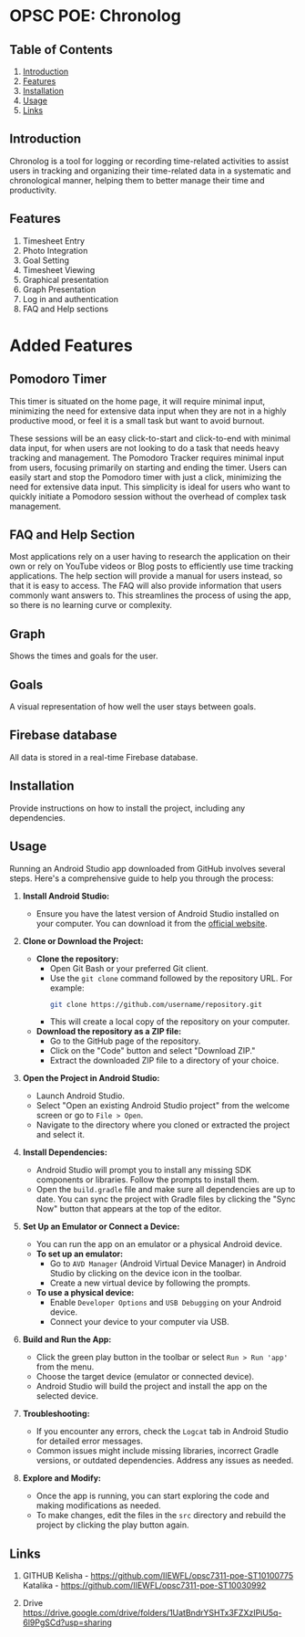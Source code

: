 # OPSC POE: Chronolog

## Table of Contents

1. [Introduction](#introduction)
2. [Features](#features)
3. [Installation](#installation)
4. [Usage](#usage)
5. [Links](#Github&Drive)

## Introduction

Chronolog is a tool for logging or recording time-related activities to assist users in
tracking and organizing their time-related data in a systematic and chronological
manner, helping them to better manage their time and productivity. 

## Features

1. Timesheet Entry
2. Photo Integration
3. Goal Setting
4. Timesheet Viewing
5. Graphical presentation
6. Graph Presentation
7. Log in and authentication
8. FAQ and Help sections
   
# Added Features
## Pomodoro Timer 
This timer is situated on the home page, it will require minimal input, minimizing the need for
extensive data input when they are not in a highly productive mood, or feel it is a small
task but want to avoid burnout. 

These sessions will be an easy click-to-start and click-to-end with minimal data input, for
when users are not looking to do a task that needs heavy tracking and management.
The Pomodoro Tracker requires minimal input from users, focusing primarily on
starting and ending the timer. Users can easily start and stop the Pomodoro timer with
just a click, minimizing the need for extensive data input. This simplicity is ideal for
users who want to quickly initiate a Pomodoro session without the overhead of
complex task management.

## FAQ and Help Section
Most applications rely on a user having to research the application on their own or rely
on YouTube videos or Blog posts to efficiently use time tracking applications. The help
section will provide a manual for users instead, so that it is easy to access. The FAQ
will also provide information that users commonly want answers to. This streamlines
the process of using the app, so there is no learning curve or complexity.

## Graph
Shows the times and goals for the user.

## Goals
A visual representation of how well the user stays between goals.

## Firebase database
All data is stored in a real-time Firebase database. 

## Installation

Provide instructions on how to install the project, including any dependencies.

## Usage

Running an Android Studio app downloaded from GitHub involves several steps. Here's a comprehensive guide to help you through the process:

1. **Install Android Studio:**
   - Ensure you have the latest version of Android Studio installed on your computer. You can download it from the [official website](https://developer.android.com/studio).

2. **Clone or Download the Project:**
   - **Clone the repository:**
     - Open Git Bash or your preferred Git client.
     - Use the `git clone` command followed by the repository URL. For example:
       ```bash
       git clone https://github.com/username/repository.git
       ```
     - This will create a local copy of the repository on your computer.
   - **Download the repository as a ZIP file:**
     - Go to the GitHub page of the repository.
     - Click on the "Code" button and select "Download ZIP."
     - Extract the downloaded ZIP file to a directory of your choice.

3. **Open the Project in Android Studio:**
   - Launch Android Studio.
   - Select "Open an existing Android Studio project" from the welcome screen or go to `File > Open`.
   - Navigate to the directory where you cloned or extracted the project and select it.

4. **Install Dependencies:**
   - Android Studio will prompt you to install any missing SDK components or libraries. Follow the prompts to install them.
   - Open the `build.gradle` file and make sure all dependencies are up to date. You can sync the project with Gradle files by clicking the "Sync Now" button that appears at the top of the editor.

5. **Set Up an Emulator or Connect a Device:**
   - You can run the app on an emulator or a physical Android device.
   - **To set up an emulator:**
     - Go to `AVD Manager` (Android Virtual Device Manager) in Android Studio by clicking on the device icon in the toolbar.
     - Create a new virtual device by following the prompts.
   - **To use a physical device:**
     - Enable `Developer Options` and `USB Debugging` on your Android device.
     - Connect your device to your computer via USB.

6. **Build and Run the App:**
   - Click the green play button in the toolbar or select `Run > Run 'app'` from the menu.
   - Choose the target device (emulator or connected device).
   - Android Studio will build the project and install the app on the selected device.

7. **Troubleshooting:**
   - If you encounter any errors, check the `Logcat` tab in Android Studio for detailed error messages.
   - Common issues might include missing libraries, incorrect Gradle versions, or outdated dependencies. Address any issues as needed.

8. **Explore and Modify:**
   - Once the app is running, you can start exploring the code and making modifications as needed.
   - To make changes, edit the files in the `src` directory and rebuild the project by clicking the play button again.


## Links 
 1. GITHUB
	Kelisha - https://github.com/IIEWFL/opsc7311-poe-ST10100775 
	Katalika - https://github.com/IIEWFL/opsc7311-poe-ST10030992 

 2. Drive  
	https://drive.google.com/drive/folders/1UatBndrYSHTx3FZXzIPiU5q-6l9PgSCd?usp=sharing
